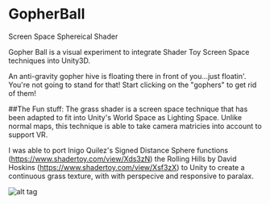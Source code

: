 # GopherBall

Screen Space Sphereical Shader 

Gopher Ball is a visual experiment to integrate Shader Toy Screen Space techniques into Unity3D. 

An anti-gravity gopher hive is floating there in front of you...just floatin'. You're not going to stand for that! Start clicking on the "gophers" to get rid of them!

##The Fun stuff:
The grass shader is a screen space technique that has been adapted to fit into Unity's World Space as Lighting Space. 
Unlike normal maps, this technique is able to take camera matricies into account to support VR.

I was able to port Inigo Quilez's Signed Distance Sphere functions (https://www.shadertoy.com/view/Xds3zN) the Rolling Hills by David Hoskins (https://www.shadertoy.com/view/Xsf3zX) to Unity to create a continuous grass texture, with with perspecive and responsive to paralax. 

![alt tag](https://raw.github.com/jacobdstephens/GopherBall/master/GopherBall.png)
